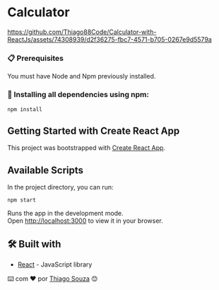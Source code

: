 # Calculator #

https://github.com/Thiago88Code/Calculator-with-ReactJs/assets/74308939/d2f36275-fbc7-4571-b705-0267e9d5579a


### 📋 Prerequisites

You must have Node and Npm previously installed.

### 🔧 Installing all dependencies using npm:

```
npm install 
```

## Getting Started with Create React App

This project was bootstrapped with [Create React App](https://github.com/facebook/create-react-app).

## Available Scripts

In the project directory, you can run:
```
npm start
```
Runs the app in the development mode.\
Open [http://localhost:3000](http://localhost:3000) to view it in your browser.


## 🛠️ Built with 

* [React](https://react.dev/) - JavaScript library



⌨️ com ❤️ por [Thiago Souza](https://github.com/Thiago88Code) 😊

